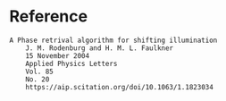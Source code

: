 # Reference
    A Phase retrival algorithm for shifting illumination
        J. M. Rodenburg and H. M. L. Faulkner
        15 November 2004
        Applied Physics Letters
        Vol. 85
        No. 20
        https://aip.scitation.org/doi/10.1063/1.1823034
        
